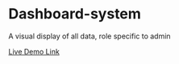# Dashboard-system
A visual display of all data, role specific to admin

[Live Demo Link](https://regal-malasada-5557d9.netlify.app)
